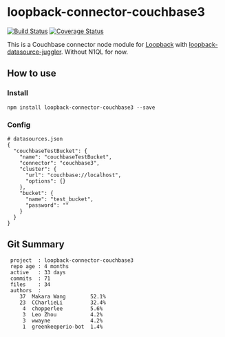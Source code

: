 # loopback-connector-couchbase3

[![Build Status](https://travis-ci.org/Wiredcraft/loopback-connector-couchbase3.svg)](https://travis-ci.org/Wiredcraft/loopback-connector-couchbase3) [![Coverage Status](https://coveralls.io/repos/Wiredcraft/loopback-connector-couchbase3/badge.svg?branch=master&service=github)](https://coveralls.io/github/Wiredcraft/loopback-connector-couchbase3?branch=master)

This is a Couchbase connector node module for [Loopback](http://loopback.io/) with [loopback-datasource-juggler](https://github.com/strongloop/loopback-datasource-juggler). Without N1QL for now.

## How to use

### Install

```
npm install loopback-connector-couchbase3 --save
```

### Config

```
# datasources.json
{
  "couchbaseTestBucket": {
    "name": "couchbaseTestBucket",
    "connector": "couchbase3",
    "cluster": {
      "url": "couchbase://localhost",
      "options": {}
    },
    "bucket": {
      "name": "test_bucket",
      "password": ""
    }
  }
}
```

## Git Summary

```
 project  : loopback-connector-couchbase3
 repo age : 4 months
 active   : 33 days
 commits  : 71
 files    : 34
 authors  :
    37  Makara Wang        52.1%
    23  CCharlieLi         32.4%
     4  chopperlee         5.6%
     3  Leo Zhou           4.2%
     3  wwayne             4.2%
     1  greenkeeperio-bot  1.4%
```
